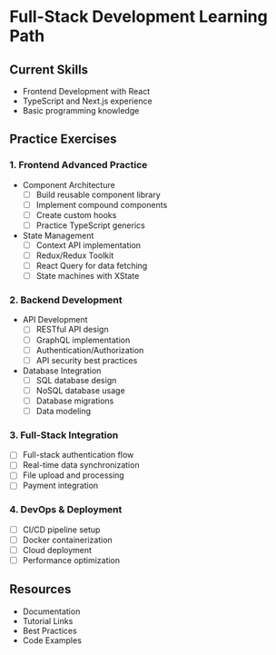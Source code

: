 # Full-Stack Development Learning Path

## Current Skills
- Frontend Development with React
- TypeScript and Next.js experience
- Basic programming knowledge

## Practice Exercises

### 1. Frontend Advanced Practice
- Component Architecture
  - [ ] Build reusable component library
  - [ ] Implement compound components
  - [ ] Create custom hooks
  - [ ] Practice TypeScript generics

- State Management
  - [ ] Context API implementation
  - [ ] Redux/Redux Toolkit
  - [ ] React Query for data fetching
  - [ ] State machines with XState

### 2. Backend Development
- API Development
  - [ ] RESTful API design
  - [ ] GraphQL implementation
  - [ ] Authentication/Authorization
  - [ ] API security best practices

- Database Integration
  - [ ] SQL database design
  - [ ] NoSQL database usage
  - [ ] Database migrations
  - [ ] Data modeling

### 3. Full-Stack Integration
- [ ] Full-stack authentication flow
- [ ] Real-time data synchronization
- [ ] File upload and processing
- [ ] Payment integration

### 4. DevOps & Deployment
- [ ] CI/CD pipeline setup
- [ ] Docker containerization
- [ ] Cloud deployment
- [ ] Performance optimization

## Resources
- Documentation
- Tutorial Links
- Best Practices
- Code Examples